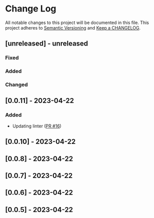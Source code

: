 # Change Log

All notable changes to this project will be documented in this file. This project adheres to [Semantic Versioning](http://semver.org/) and [Keep a CHANGELOG](http://keepachangelog.com/).

## [unreleased] - unreleased

### Fixed


### Added


### Changed


## [0.0.11] - 2023-04-22

### Added

- Updating linter ([PR #16](https://github.com/redvers/pony-email/pull/16))

## [0.0.10] - 2023-04-22

## [0.0.8] - 2023-04-22

## [0.0.7] - 2023-04-22

## [0.0.6] - 2023-04-22

## [0.0.5] - 2023-04-22

